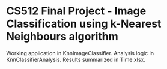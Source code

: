 # CS512 Final Project - Image Classification using k-Nearest Neighbours algorithm
Working application in KnnImageClassifier.
Analysis logic in KnnClassifierAnalysis.
Results summarized in Time.xlsx.
